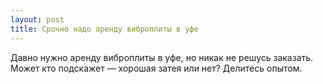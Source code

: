 ```yaml
---
layout: post 
title: Срочно надо аренду виброплиты в уфе 
--- 
```

Давно нужно аренду виброплиты в уфе, но никак не решусь заказать. Может кто подскажет — хорошая затея или нет? Делитесь опытом.
